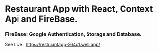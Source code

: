# Restaurant App with React, Context Api and FireBase.

<h3>FireBase: Google Authentication, Storage and Database.</h3>

See Live : https://resturantapp-864c1.web.app/



